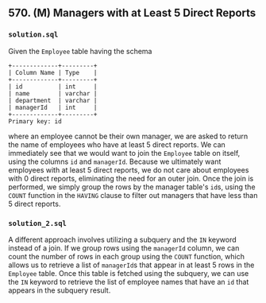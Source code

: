 ## 570. (M) Managers with at Least 5 Direct Reports

### `solution.sql`
Given the `Employee` table having the schema  

```text
+-------------+---------+
| Column Name | Type    |
+-------------+---------+
| id          | int     |
| name        | varchar |
| department  | varchar |
| managerId   | int     |
+-------------+---------+
Primary key: id
```

where an employee cannot be their own manager, we are asked to return the name of employees who have at least 5 direct reports. We can immediately see that we would want to join the `Employee` table on itself, using the columns `id` and `managerId`. Because we ultimately want employees with at least 5 direct reports, we do not care about employees with 0 direct reports, eliminating the need for an outer join. Once the join is performed, we simply group the rows by the manager table's `id`s, using the `COUNT` function in the `HAVING` clause to filter out managers that have less than 5 direct reports.  


### `solution_2.sql`
A different approach involves utilizing a subquery and the `IN` keyword instead of a join. If we group rows using the `managerId` column, we can count the number of rows in each group using the `COUNT` function, which allows us to retrieve a list of `managerId`s that appear in at least 5 rows in the `Employee` table. Once this table is fetched using the subquery, we can use the `IN` keyword to retrieve the list of employee names that have an `id` that appears in the subquery result.  